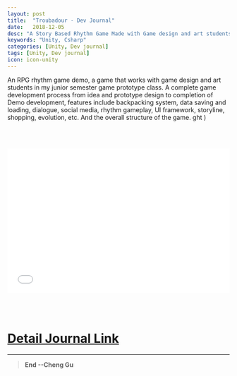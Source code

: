 ```yaml
---
layout: post
title:  "Troubadour - Dev Journal"
date:   2018-12-05
desc: "A Story Based Rhythm Game Made with Game design and art students."
keywords: "Unity, Csharp"
categories: [Unity, Dev journal]
tags: [Unity, Dev journal]
icon: icon-unity
---
```


An RPG rhythm game demo, a game that works with game design and art students in my junior semester game prototype class. A complete game development process from idea and prototype design to completion of Demo development, features include backpacking system, data saving and loading, dialogue, social media, rhythm gameplay, UI framework, storyline, shopping, evolution, etc. And the overall structure of the game.
ght )

<br/><br/>

<div style='position:relative; padding-bottom:calc(56.25% + 44px)'><iframe src="//player.bilibili.com/player.html?aid=37156808&cid=65297452&page=1" frameborder='0' scrolling='no' width='100%' height='100%' style='position:absolute;top:0;left:0;' allowfullscreen></iframe></div> 


<br/><br/>

# [Detail Journal Link](https://troubadourprototyping.wordpress.com/)


---
>**End --Cheng Gu**

